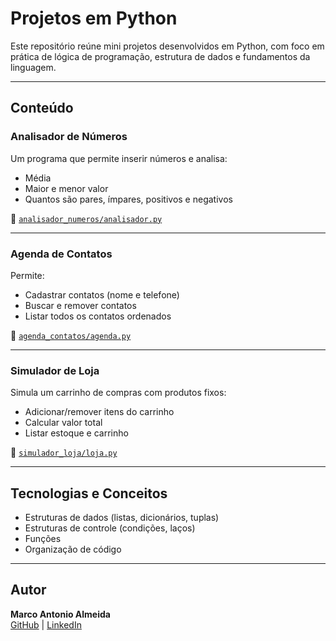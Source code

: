 # Projetos em Python

Este repositório reúne mini projetos desenvolvidos em Python, com foco em prática de lógica de programação, estrutura de dados e fundamentos da linguagem.

---

## Conteúdo

### Analisador de Números
Um programa que permite inserir números e analisa:
- Média
- Maior e menor valor
- Quantos são pares, ímpares, positivos e negativos

📄 [`analisador_numeros/analisador.py`](analisador_numeros/analisador.py)

---

### Agenda de Contatos
Permite:
- Cadastrar contatos (nome e telefone)
- Buscar e remover contatos
- Listar todos os contatos ordenados

📄 [`agenda_contatos/agenda.py`](agenda_contatos/agenda.py)

---

### Simulador de Loja
Simula um carrinho de compras com produtos fixos:
- Adicionar/remover itens do carrinho
- Calcular valor total
- Listar estoque e carrinho

📄 [`simulador_loja/loja.py`](simulador_loja/loja.py)

---

## Tecnologias e Conceitos
- Estruturas de dados (listas, dicionários, tuplas)
- Estruturas de controle (condições, laços)
- Funções
- Organização de código

---

## Autor
**Marco Antonio Almeida**  
[GitHub](https://github.com/mrcoan) | [LinkedIn](https://www.linkedin.com/in/mrcoan)
